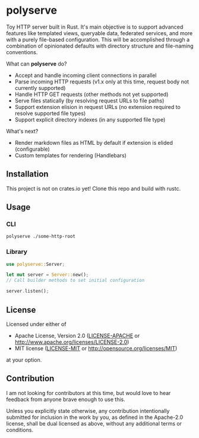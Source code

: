 # polyserve

Toy HTTP server built in Rust.
It's main objective is to support advanced features like templated views, queryable data, federated services, and more with a purely file-based configuration. This will be accomplished through a combination of opinionated defaults with directory structure and file-naming conventions.

What can **polyserve** do?
 - Accept and handle incoming client connections in parallel
 - Parse incoming HTTP requests (v1.x only at this time, request body not currently supported)
 - Handle HTTP GET requests (other methods not yet supported)
 - Serve files statically (by resolving request URLs to file paths)
 - Support extension elision in request URLs (no extension required to resolve supported file types)
 - Support explicit directory indexes (in any supported file type)

What's next?
 - Render markdown files as HTML by default if extension is elided (configurable)
 - Custom templates for rendering (Handlebars)

## Installation

This project is not on crates.io yet! Clone this repo and build with rustc.

## Usage

### CLI

```bash
polyserve ./some-http-root
```

### Library

```rust
use polyserve::Server;

let mut server = Server::new();
// Call builder methods to set initial configuration

server.listen();
```

## License

Licensed under either of

 * Apache License, Version 2.0
   ([LICENSE-APACHE](LICENSE-APACHE) or http://www.apache.org/licenses/LICENSE-2.0)
 * MIT license
   ([LICENSE-MIT](LICENSE-MIT) or http://opensource.org/licenses/MIT)

at your option.

## Contribution

I am not looking for contributors at this time, but would love to hear feedback from anyone brave enough to use this.

Unless you explicitly state otherwise, any contribution intentionally submitted for inclusion in the work by you, as defined in the Apache-2.0 license, shall be dual licensed as above, without any additional terms or conditions.